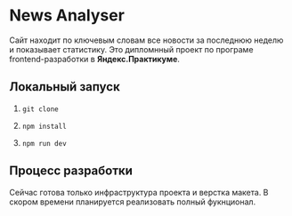 # News Analyser
Сайт находит по ключевым словам все новости за последнюю неделю и показывает статистику. Это дипломнный проект по програме frontend-разработки в **Яндекс.Практикуме**.
## Локальный запуск
1.     git clone
2.     npm install
3.     npm run dev
## Процесс разработки
Сейчас готова только инфраструктура проекта и верстка макета. В скором времени планируется реализовать полный фукнционал. 
